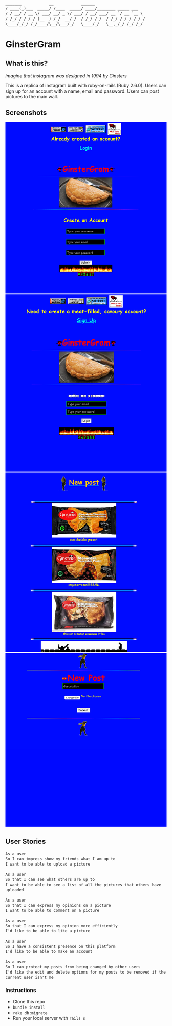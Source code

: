 ```
_______            __            ______
/ ____(_)___  _____/ /____  _____/ ____/________ _____ ___
/ / __/ / __ \/ ___/ __/ _ \/ ___/ / __/ ___/ __ `/ __ `__ \
/ /_/ / / / / (__  ) /_/  __/ /  / /_/ / /  / /_/ / / / / / /
\____/_/_/ /_/____/\__/\___/_/   \____/_/   \__,_/_/ /_/ /_/
```

# GinsterGram

## What is this?

_imagine that instagram was designed in 1994 by Ginsters_

This is a replica of instagram built with ruby-on-rails (Ruby 2.6.0). 
Users can sign up for an account with a name, email and password.
Users can post pictures to the main wall.

## Screenshots

![gg1](https://github.com/wemsteral/instagram_challenge/blob/master/gg1.png)
![gg2](https://github.com/wemsteral/instagram_challenge/blob/master/gg2.png)
![gg3](https://github.com/wemsteral/instagram_challenge/blob/master/gg3.png)
![gg4](https://github.com/wemsteral/instagram_challenge/blob/master/gg4.png)

## User Stories

```
As a user
So I can impress show my friends what I am up to
I want to be able to upload a picture

As a user
So that I can see what others are up to
I want to be able to see a list of all the pictures that others have uploaded

As a user
So that I can express my opinions on a picture
I want to be able to comment on a picture

As a user
So that I can express my opinion more efficiently
I'd like to be able to like a picture

As a user
So I have a consistent presence on this platform
I'd like to be able to make an account

As a user
So I can protect my posts from being changed by other users
I'd like the edit and delete options for my posts to be removed if the current user isn't me

```

### Instructions

- Clone this repo
- `bundle install`
- `rake db:migrate`
- Run your local server with `rails s`
